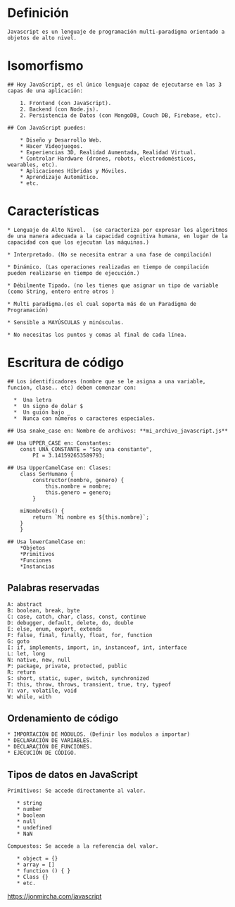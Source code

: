 # Definición
    Javascript es un lenguaje de programación multi-paradigma orientado a objetos de alto nivel.

# Isomorfismo
    ## Hoy JavaScript, es el único lenguaje capaz de ejecutarse en las 3 capas de una aplicación:

        1. Frontend (con JavaScript).
        2. Backend (con Node.js).
        2. Persistencia de Datos (con MongoDB, Couch DB, Firebase, etc).
    
    ## Con JavaScript puedes:

        * Diseño y Desarrollo Web.
        * Hacer Videojuegos.
        * Experiencias 3D, Realidad Aumentada, Realidad Virtual.
        * Controlar Hardware (drones, robots, electrodomésticos, wearables, etc).
        * Aplicaciones Híbridas y Móviles.
        * Aprendizaje Automático.
        * etc.

# Características
    * Lenguaje de Alto Nivel.  (se caracteriza por expresar los algoritmos de una manera adecuada a la capacidad cognitiva humana, en lugar de la capacidad con que los ejecutan las máquinas.)

    * Interpretado. (No se necesita entrar a una fase de compilación) 

    * Dinámico. (Las operaciones realizadas en tiempo de compilación pueden realizarse en tiempo de ejecución.)

    * Débilmente Tipado. (no les tienes que asignar un tipo de variable (como String, entero entre otros )

    * Multi paradigma.(es el cual soporta más de un Paradigma de Programación)

    * Sensible a MAYÚSCULAS y minúsculas. 

    * No necesitas los puntos y comas al final de cada línea.


# Escritura de código

    ## Los identificadores (nombre que se le asigna a una variable, funcion, clase.. etc) deben comenzar con: 
    
      *  Una letra
      *  Un signo de dolar $
      *  Un guión bajo _
      *  Nunca con números o caracteres especiales.

    ## Usa snake_case en: Nombre de archivos: **mi_archivo_javascript.js**

    ## Usa UPPER_CASE en: Constantes:
        const UNA_CONSTANTE = "Soy una constante",
            PI = 3.141592653589793;

    ## Usa UpperCamelCase en: Clases: 
        class SerHumano {
            constructor(nombre, genero) {
                this.nombre = nombre;
                this.genero = genero;
            }

        miNombreEs() {
            return `Mi nombre es ${this.nombre}`;
        }
        }

    ## Usa lowerCamelCase en: 
        *Objetos
        *Primitivos
        *Funciones
        *Instancias

## Palabras reservadas

    A: abstract
    B: boolean, break, byte
    C: case, catch, char, class, const, continue
    D: debugger, default, delete, do, double
    E: else, enum, export, extends
    F: false, final, finally, float, for, function
    G: goto
    I: if, implements, import, in, instanceof, int, interface
    L: let, long
    N: native, new, null
    P: package, private, protected, public
    R: return
    S: short, static, super, switch, synchronized
    T: this, throw, throws, transient, true, try, typeof
    V: var, volatile, void
    W: while, with

## Ordenamiento de código

    * IMPORTACIÓN DE MÓDULOS. (Definir los modulos a importar)
    * DECLARACIÓN DE VARIABLES.
    * DECLARACIÓN DE FUNCIONES.
    * EJECUCIÓN DE CÓDIGO.

## Tipos de datos en JavaScript

    Primitivos: Se accede directamente al valor.

       * string
       * number
       * boolean
       * null
       * undefined
       * NaN

    Compuestos: Se accede a la referencia del valor.

       * object = {}
       * array = []
       * function () { }
       * Class {}
       * etc.


https://jonmircha.com/javascript